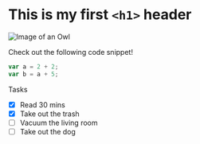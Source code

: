 # This is my first `<h1>` header


![Image of an Owl](https://e7.pngegg.com/pngimages/204/264/png-clipart-brown-owl-owl-t-shirt-cuteness-cute-owl-child-animals-thumbnail.png)

Check out the following code snippet!

``` javascript
var a = 2 + 2;
var b = a + 5;
```

Tasks
- [x] Read 30 mins
- [x] Take out the trash
- [ ] Vacuum the living room
- [ ] Take out the dog
